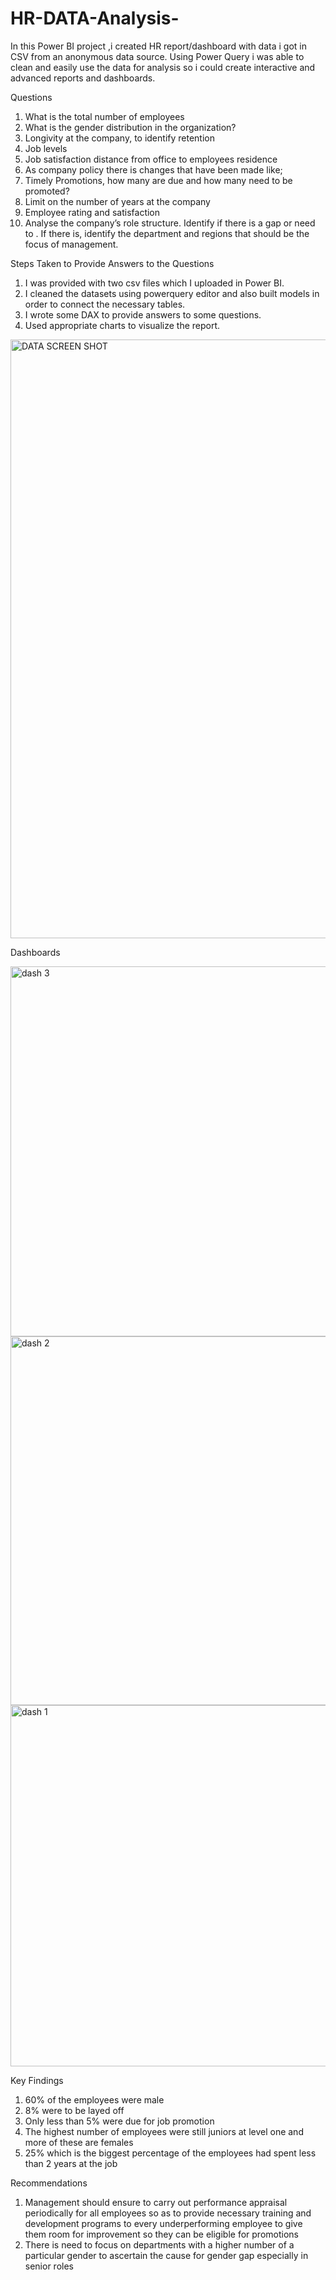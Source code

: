 # HR-DATA-Analysis-
In this Power BI project ,i created HR report/dashboard with data i got in CSV from an anonymous data source. Using Power Query i was able to clean and easily use the data for analysis so i could create interactive and advanced reports and dashboards.

Questions

1.	What is the total number of employees
2.	What is the gender distribution in the organization? 
3.	Longivity at the company, to identify retention 
4.	Job levels 
5.	Job satisfaction distance from office to employees residence
6.	As company policy there is changes that have been made like;
1.	Timely Promotions, how many are due and how many need to be promoted?
2.	Limit on the number of years at the company
3.	Employee rating and satisfaction
7.	Analyse the company’s role structure. Identify if there is a gap or need to . If there is, identify the department and regions that should be the focus of management.

Steps Taken to Provide Answers to the Questions
1.	I was provided with two csv files which I uploaded in Power BI.
2.	I cleaned the datasets using powerquery editor and also built models in order to connect the necessary tables.
3.	I wrote some DAX to provide answers to some questions.
4.	Used appropriate charts to visualize the report.

<img width="958" alt="DATA SCREEN SHOT" src="https://github.com/Nic-Katungi/HR-DATA-Analysis-/assets/45061427/6e7fac7a-8f71-4659-b971-1dde158fd8a9">


Dashboards


<img width="592" alt="dash 3" src="https://github.com/Nic-Katungi/HR-DATA-Analysis-/assets/45061427/e1e7135b-aa35-4cde-b18e-7a256a46cfb4">




<img width="590" alt="dash 2" src="https://github.com/Nic-Katungi/HR-DATA-Analysis-/assets/45061427/8fb19295-b11d-47dd-ac13-f7e95017cd5c">




<img width="578" alt="dash 1" src="https://github.com/Nic-Katungi/HR-DATA-Analysis-/assets/45061427/4f673a41-b67f-49b4-9765-3dbaec61a94a">

Key Findings
1. 60% of the employees were male
2. 8% were to be layed off
3. Only less than 5% were due for job promotion
4. The highest number of employees were still juniors at level one and more of these are females
5. 25% which is the biggest percentage of the employees had spent less than 2 years at the job

Recommendations 
1. Management should ensure to carry out performance appraisal periodically for all employees so as to provide necessary training and development programs to every underperforming employee to give them room for improvement so they can be eligible for promotions
2. There is need to focus on departments with a higher number of a particular gender to ascertain the cause for gender gap especially in senior roles  
